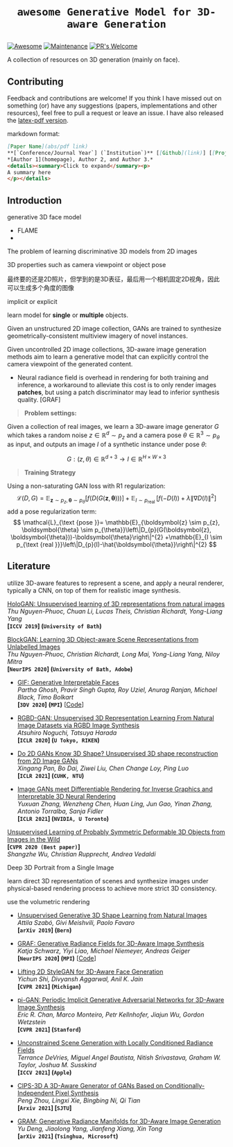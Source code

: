 # <p align=center>`awesome Generative Model for 3D-aware Generation`</p>

[![Awesome](https://cdn.rawgit.com/sindresorhus/awesome/d7305f38d29fed78fa85652e3a63e154dd8e8829/media/badge.svg)](https://github.com/sindresorhus/awesome)
[![Maintenance](https://img.shields.io/badge/Maintained%3F-yes-green.svg)](https://GitHub.com/Naereen/StrapDown.js/graphs/commit-activity)
[![PR's Welcome](https://img.shields.io/badge/PRs-welcome-brightgreen.svg?style=flat)](http://makeapullrequest.com) 

A collection of resources on 3D generation (mainly on face).



## Contributing

Feedback and contributions are welcome! If you think I have missed out on something (or) have any suggestions (papers, implementations and other resources), feel free to pull a request or leave an issue. I have also released the [latex-pdf version](). 

markdown format:

``` markdown
[Paper Name](abs/pdf link)  
**[`Conference/Journal Year`] (`Institution`)** [[Github](link)] [[Project](link)]
*[Author 1](homepage), Author 2, and Author 3.*  
<details><summary>Click to expand</summary><p>
A summary here
</p></details>
```



## Introduction

generative 3D face model

- FLAME
- 

The problem of learning discriminative 3D models from 2D images

3D properties such as camera viewpoint or object pose

最终要的还是2D照片，但学到的是3D表征，最后用一个相机固定2D视角，因此可以生成多个角度的图像

implicit or explicit

learn model for **single** or **multiple** objects.





Given an unstructured 2D image collection, GANs are trained to synthesize geometrically-consistent multiview imagery of novel instances. 

Given uncontrolled 2D image collections, 3D-aware image generation methods aim to learn a generative model that can explicitly control the camera viewpoint of the generated content.





- Neural radiance field is overhead in rendering for both training and inference, a workaround to alleviate this cost is to only render images **patches**, but using a patch discriminator may lead to inferior synthesis quality. [GRAF]





> **Problem settings:**

Given a collection of real images, we learn a 3D-aware image generator $G$ which takes a random noise $z \in \mathbb{R}^d \sim p_z$ and a camera pose $\theta \in \mathbb{R}^3 \sim p_{\theta}$ as input, and outputs an image $I$ of a synthetic instance under pose $\theta$:

$$
G: (z, \theta) \in \mathbb{R}^{d+3} \rightarrow I \in \mathbb{R}^{H \times W \times 3}
$$

> **Training Strategy**

Using a non-saturating GAN loss with R1 regularization:
$$
\mathcal{L}(D, G)=\mathbb{E}_{\boldsymbol{z} \sim p_{z}, \boldsymbol{\theta} \sim p_{\theta}}[f(D(G(\boldsymbol{z}, \boldsymbol{\theta})))] +\mathbb{E}_{I \sim p_{\text {real }}}\left[f(-D(I))+\lambda\|\nabla D(I)\|^{2}\right]
$$
add a pose regularization term:
$$
\mathcal{L}_{\text {pose }}= \mathbb{E}_{\boldsymbol{z} \sim p_{z}, \boldsymbol{\theta} \sim p_{\theta}}\left\|D_{p}(G(\boldsymbol{z}, \boldsymbol{\theta}))-\boldsymbol{\theta}\right\|^{2} +\mathbb{E}_{I \sim p_{\text {real }}}\left\|D_{p}(I)-\hat{\boldsymbol{\theta}}\right\|^{2}
$$







## Literature

utilize 3D-aware features to represent a scene, and apply a neural renderer, typically a CNN, on top of them for realistic image synthesis.



[HoloGAN: Unsupervised learning of 3D representations from natural images](https://arxiv.org/pdf/1904.01326.pdf)  
*Thu Nguyen-Phuoc, Chuan Li, Lucas Theis, Christian Richardt, Yong-Liang Yang*  
**[`ICCV 2019`] (`University of Bath`)**

[BlockGAN: Learning 3D Object-aware Scene Representations from Unlabelled Images](https://arxiv.org/pdf/2002.08988.pdf)  
*Thu Nguyen-Phuoc, Christian Richardt, Long Mai, Yong-Liang Yang, Niloy Mitra*  
**[`NeurIPS 2020`] (`University of Bath, Adobe`)**



- [GIF: Generative Interpretable Faces](https://arxiv.org/pdf/2009.00149.pdf)  
  *Partha Ghosh, Pravir Singh Gupta, Roy Uziel, Anurag Ranjan, Michael Black, Timo Bolkart*  
  **[`3DV 2020`] (`MPI`)** [[Code](https://github.com/ParthaEth/GIF)]

- [RGBD-GAN: Unsupervised 3D Representation Learning From Natural Image Datasets via RGBD Image Synthesis](https://arxiv.org/pdf/1909.12573.pdf)  
  *Atsuhiro Noguchi, Tatsuya Harada*  
  **[`ICLR 2020`] (`U Tokyo, RIKEN`)**  
  
- [Do 2D GANs Know 3D Shape? Unsupervised 3D shape reconstruction from 2D Image GANs](https://arxiv.org/pdf/2011.00844.pdf)  
  *Xingang Pan, Bo Dai, Ziwei Liu, Chen Change Loy, Ping Luo*  
  **[`ICLR 2021`] (`CUHK, NTU`)**  

- [Image GANs meet Differentiable Rendering for Inverse Graphics and Interpretable 3D Neural Rendering](https://arxiv.org/pdf/2010.09125.pdf)  
  *Yuxuan Zhang, Wenzheng Chen, Huan Ling, Jun Gao, Yinan Zhang, Antonio Torralba, Sanja Fidler*  
  **[`ICLR 2021`] (`NVIDIA, U Toronto`)**  

[Unsupervised Learning of Probably Symmetric Deformable 3D Objects from Images in the Wild](https://arxiv.org/abs/1911.11130)  
**[`CVPR 2020 (Best paper)`]**  
*Shangzhe Wu, Christian Rupprecht, Andrea Vedaldi*







Deep 3D Portrait from a Single Image



learn direct 3D representation of scenes and synthesize images under physical-based rendering process to achieve more strict 3D consistency.

use the volumetric rendering



- [Unsupervised Generative 3D Shape Learning from Natural Images](https://arxiv.org/pdf/1910.00287.pdf)  
  *Attila Szabó, Givi Meishvili, Paolo Favaro*  
  **[`arXiv 2019`] (`Bern`)**
- [GRAF: Generative Radiance Fields for 3D-Aware Image Synthesis](https://arxiv.org/pdf/2007.02442.pdf)  
  *Katja Schwarz, Yiyi Liao, Michael Niemeyer, Andreas Geiger*  
  **[`NeurIPS 2020`] (`MPI`)** [[Code](https://github.com/autonomousvision/graf)]
- [Lifting 2D StyleGAN for 3D-Aware Face Generation](https://arxiv.org/pdf/2011.13126.pdf)  
  *Yichun Shi, Divyansh Aggarwal, Anil K. Jain*  
  **[`CVPR 2021`] (`Michigan`)**
- [pi-GAN: Periodic Implicit Generative Adversarial Networks for 3D-Aware Image Synthesis](https://arxiv.org/pdf/2012.00926.pdf)  
  *Eric R. Chan, Marco Monteiro, Petr Kellnhofer, Jiajun Wu, Gordon Wetzstein*  
  **[`CVPR 2021`] (`Stanford`)**
- [Unconstrained Scene Generation with Locally Conditioned Radiance Fields](https://arxiv.org/pdf/2104.00670.pdf)  
  *Terrance DeVries, Miguel Angel Bautista, Nitish Srivastava, Graham W. Taylor, Joshua M. Susskind*  
  **[`ICCV 2021`] (`Apple`)**
- [CIPS-3D A 3D-Aware Generator of GANs Based on Conditionally-Independent Pixel Synthesis](https://arxiv.org/pdf/2110.09788.pdf)  
  *Peng Zhou, Lingxi Xie, Bingbing Ni, Qi Tian*  
  **[`Arxiv 2021`] [`SJTU`]**

- [GRAM: Generative Radiance Manifolds for 3D-Aware Image Generation](https://arxiv.org/pdf/2112.08867.pdf)  
  *Yu Deng, Jiaolong Yang, Jianfeng Xiang, Xin Tong*  
  **[`arXiv 2021`] (`Tsinghua, Microsoft`)**






#### 



